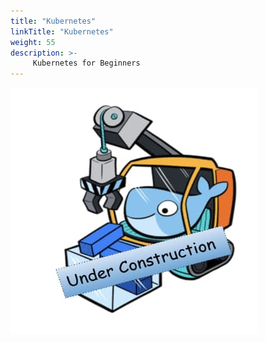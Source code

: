 ```yaml
---
title: "Kubernetes"
linkTitle: "Kubernetes"
weight: 55
description: >-
     Kubernetes for Beginners
---
```


![My Image](under-construction.png)
